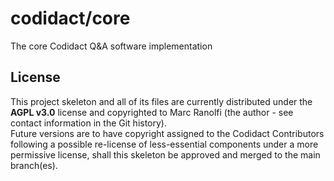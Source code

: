 # codidact/core

The core Codidact Q&amp;A software implementation

## License

This project skeleton and all of its files are currently distributed under the **AGPL v3.0** license and copyrighted to Marc Ranolfi (the author - see contact information in the Git history).  
Future versions are to have copyright assigned to the Codidact Contributors following a possible re-license of less-essential components under a more permissive license, shall this skeleton be approved and merged to the main branch(es).
